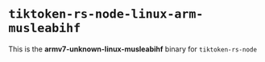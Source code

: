 # `tiktoken-rs-node-linux-arm-musleabihf`

This is the **armv7-unknown-linux-musleabihf** binary for `tiktoken-rs-node`
